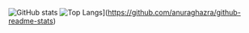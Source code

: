 ![GitHub stats](https://github-readme-stats.vercel.app/api?username=HoKyoung-Kim&show_icons=true&theme=radical)
![Top Langs](https://github-readme-stats.vercel.app/api/top-langs/?username=HoKyoung-Kim)](https://github.com/anuraghazra/github-readme-stats)

<!---
HoKyoung-Kim/HoKyoung-Kim is a ✨ special ✨ repository because its `README.md` (this file) appears on your GitHub profile.
You can click the Preview link to take a look at your changes.
--->
